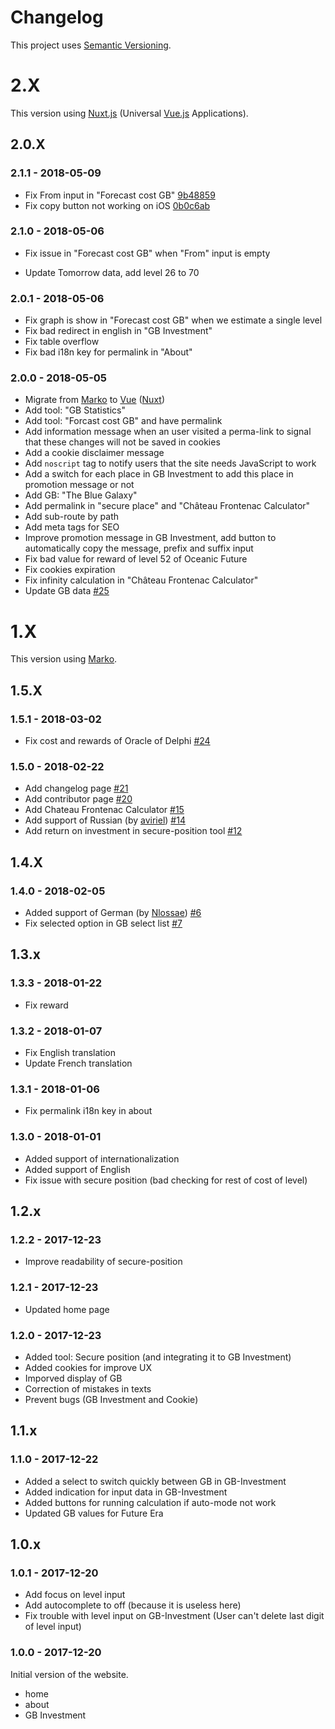 # Changelog

This project uses [Semantic Versioning](https://semver.org/).

# 2.X

This version using [Nuxt.js](https://nuxtjs.org/) (Universal [Vue.js](https://vuejs.org/) Applications).

## 2.0.X

### 2.1.1 - 2018-05-09

- Fix From input in "Forecast cost GB" [9b48859](https://github.com/FOE-Tools/FOE-Tools.github.io/commit/9b488590c44a89c518ad24ece46f5e647fe60851)
- Fix copy button not working on iOS [0b0c6ab](https://github.com/FOE-Tools/FOE-Tools.github.io/commit/0b0c6abd653753c6b27c2a55373666352726f110)

### 2.1.0 - 2018-05-06

- Fix issue in "Forecast cost GB" when "From" input is empty

- Update Tomorrow data, add level 26 to 70


### 2.0.1 - 2018-05-06

- Fix graph is show in "Forecast cost GB" when we estimate a single level
- Fix bad redirect in english in "GB Investment"
- Fix table overflow
- Fix bad i18n key for permalink in "About"

### 2.0.0 - 2018-05-05

- Migrate from [Marko](https://markojs.com/) to [Vue](https://vuejs.org/) ([Nuxt](https://nuxtjs.org/))
- Add tool: "GB Statistics"
- Add tool: "Forcast cost GB" and have permalink
- Add information message when an user visited a perma-link to signal that these changes will not be saved in cookies
- Add a cookie disclaimer message
- Add `noscript`  tag to notify users that the site needs JavaScript to work
- Add a switch for each place in GB Investment to add this place in promotion message or not
- Add GB: "The Blue Galaxy"
- Add permalink in "secure place" and "Château Frontenac Calculator"
- Add sub-route by path
- Add meta tags for SEO
- Improve promotion message in GB Investment, add button to automatically copy the message, prefix and suffix input
- Fix bad value for reward of level 52 of Oceanic Future
- Fix cookies expiration
- Fix infinity calculation in "Château Frontenac Calculator"
- Update GB data [#25](https://github.com/FOE-Tools/FOE-Tools.github.io/pull/25)

# 1.X

This version using [Marko](https://markojs.com/).

## 1.5.X

### 1.5.1 - 2018-03-02

-   Fix cost and rewards of Oracle of Delphi [#24](https://github.com/FOE-Tools/FOE-Tools.github.io/pull/24)

### 1.5.0 - 2018-02-22

- Add changelog page [#21](https://github.com/FOE-Tools/FOE-Tools.github.io/pull/21)
- Add contributor page [#20](https://github.com/FOE-Tools/FOE-Tools.github.io/pull/20)
- Add Chateau Frontenac Calculator [#15](https://github.com/FOE-Tools/FOE-Tools.github.io/pull/15)
- Add support of Russian (by [aviriel](https://github.com/aviriel)) [#14](https://github.com/FOE-Tools/FOE-Tools.github.io/pull/14)
- Add return on investment in secure-position tool [#12](https://github.com/FOE-Tools/FOE-Tools.github.io/pull/12)

## 1.4.X

### 1.4.0 - 2018-02-05

-   Added support of German (by [Nlossae](https://github.com/Nlossae)) [#6](https://github.com/FOE-Tools/FOE-Tools.github.io/pull/6)
-   Fix selected option in GB select list [#7](https://github.com/FOE-Tools/FOE-Tools.github.io/pull/7)

## 1.3.x

### 1.3.3 - 2018-01-22

- Fix reward

### 1.3.2 - 2018-01-07

- Fix English translation
- Update French translation

### 1.3.1 - 2018-01-06

- Fix permalink i18n key in about

### 1.3.0 - 2018-01-01

-   Added support of internationalization
-   Added support of English
-   Fix issue with secure position (bad checking for rest of cost of level)

## 1.2.x

### 1.2.2 - 2017-12-23

- Improve readability of secure-position

### 1.2.1 - 2017-12-23

- Updated home page

### 1.2.0 - 2017-12-23

- Added tool: Secure position (and integrating it to GB Investment)
- Added cookies for improve UX
- Imporved display of GB
- Correction of mistakes in texts
- Prevent bugs (GB Investment and Cookie)

## 1.1.x

### 1.1.0 - 2017-12-22

- Added a select to switch quickly between GB in GB-Investment
- Added indication for input data in GB-Investment
- Added buttons for running calculation if auto-mode not work
- Updated GB values for Future Era

## 1.0.x

### 1.0.1 - 2017-12-20

- Add focus on level input
- Add autocomplete to off (because it is useless here)
- Fix trouble with level input on GB-Investment (User can't delete last digit of level input)

### 1.0.0 - 2017-12-20

Initial version of the website.

- home
- about
- GB Investment
